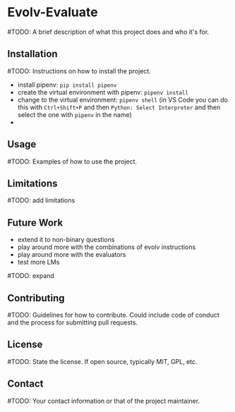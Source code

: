 # Evolv-Evaluate

#TODO: A brief description of what this project does and who it's for.

## Installation


#TODO: Instructions on how to install the project.

- install pipenv: `pip install pipenv`
- create the virtual environment with pipenv: `pipenv install`
- change to the virtual environment: `pipenv shell` (in VS Code you can do this with `Ctrl+Shift+P` and then `Python: Select Interpreter` and then select the one with `pipenv` in the name)
- 

## Usage

#TODO: Examples of how to use the project.

## Limitations

#TODO: add limitations

## Future Work
- extend it to non-binary questions
- play around more with the combinations of evolv instructions
- play around more with the evaluators
- test more LMs

#TODO: expand


## Contributing

#TODO: Guidelines for how to contribute. Could include code of conduct and the process for submitting pull requests.

## License

#TODO: State the license. If open source, typically MIT, GPL, etc.

## Contact

#TODO: Your contact information or that of the project maintainer.

